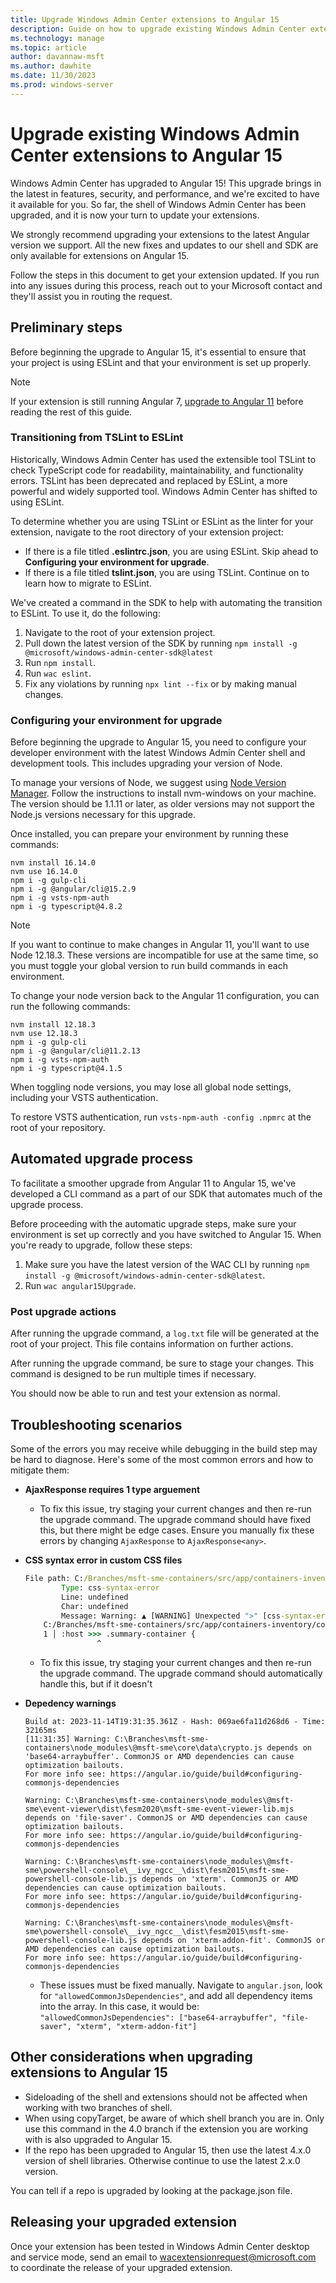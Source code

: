 ```yaml
---
title: Upgrade Windows Admin Center extensions to Angular 15
description: Guide on how to upgrade existing Windows Admin Center extensions to Angular 15
ms.technology: manage
ms.topic: article
author: davannaw-msft
ms.author: dawhite
ms.date: 11/30/2023
ms.prod: windows-server
---
```


# Upgrade existing Windows Admin Center extensions to Angular 15

Windows Admin Center has upgraded to Angular 15! This upgrade brings in the latest in features, security, and performance, and we're excited to have it available for you. So far, the shell of Windows Admin Center has been upgraded, and it is now your turn to update your extensions. 

We strongly recommend upgrading your extensions to the latest Angular version we support. All the new fixes and updates to our shell and SDK are only available for extensions on Angular 15. 

Follow the steps in this document to get your extension updated. If you run into any issues during this process, reach out to your Microsoft contact and they'll assist you in routing the request.

## Preliminary steps
Before beginning the upgrade to Angular 15, it's essential to ensure that your project is using ESLint and that your environment is set up properly.

> [!NOTE]
> If your extension is still running Angular 7, [upgrade to Angular 11](.\upgrade-to-angular-11.md) before reading the rest of this guide. 

### Transitioning from TSLint to ESLint
Historically, Windows Admin Center has used the extensible tool TSLint to check TypeScript code for readability, maintainability, and functionality errors. TSLint has been deprecated and replaced by ESLint, a more powerful and widely supported tool. Windows Admin Center has shifted to using ESLint.

To determine whether you are using TSLint or ESLint as the linter for your extension, navigate to the root directory of your extension project:
- If there is a file titled **.eslintrc.json**, you are using ESLint. Skip ahead to **Configuring your environment for upgrade**.
- If there is a file titled **tslint.json**, you are using TSLint. Continue on to learn how to migrate to ESLint.

We've created a command in the SDK to help with automating the transition to ESLint. To use it, do the following:
1. Navigate to the root of your extension project.
2. Pull down the latest version of the SDK by running `npm install -g @microsoft/windows-admin-center-sdk@latest`
3. Run `npm install`.
4. Run `wac eslint`.
5. Fix any violations by running `npx lint --fix` or by making manual changes.

### Configuring your environment for upgrade
Before beginning the upgrade to Angular 15, you need to configure your developer environment with the latest Windows Admin Center shell and development tools. This includes upgrading your version of Node.

To manage your versions of Node, we suggest using [Node Version Manager](https://github.com/coreybutler/nvm-windows). Follow the instructions to install nvm-windows on your machine. The version should be 1.1.11 or later, as older versions may not support the Node.js versions necessary for this upgrade. 

Once installed, you can prepare your environment by running these commands:
```
nvm install 16.14.0
nvm use 16.14.0
npm i -g gulp-cli
npm i -g @angular/cli@15.2.9
npm i -g vsts-npm-auth
npm i -g typescript@4.8.2
```

> [!NOTE]
> If you want to continue to make changes in Angular 11, you'll want to use Node 12.18.3. These versions are incompatible for use at the same time, so you must toggle your global version to run build commands in each environment. 
> 
> To change your node version back to the Angular 11 configuration, you can run the following commands:
> ```
> nvm install 12.18.3
> nvm use 12.18.3
> npm i -g gulp-cli
> npm i -g @angular/cli@11.2.13
> npm i -g vsts-npm-auth
> npm i -g typescript@4.1.5
> ```

When toggling node versions, you may lose all global node settings, including your VSTS authentication. 

To restore VSTS authentication, run ``` vsts-npm-auth -config .npmrc ``` at the root of your repository.

## Automated upgrade process
To facilitate a smoother upgrade from Angular 11 to Angular 15, we've developed a CLI command as a part of our SDK that automates much of the upgrade process.

Before proceeding with the automatic upgrade steps, make sure your environment is set up correctly and you have switched to Angular 15. When you're ready to upgrade, follow these steps:
1. Make sure you have the latest version of the WAC CLI by running `npm install -g @microsoft/windows-admin-center-sdk@latest`.
2. Run `wac angular15Upgrade`.

### Post upgrade actions
After running the upgrade command, a `log.txt` file will be generated at the root of your project. This file contains information on further actions.

After running the upgrade command, be sure to stage your changes. This command is designed to be run multiple times if necessary. 

You should now be able to run and test your extension as normal. 

## Troubleshooting scenarios
Some of the errors you may receive while debugging in the build step may be hard to diagnose. Here's some of the most common errors and how to mitigate them:

- **AjaxResponse requires 1 type arguement**
    - To fix this issue, try staging your current changes and then re-run the upgrade command. The upgrade command should have fixed this, but there might be edge cases. Ensure you manually fix these errors by changing `AjaxResponse` to `AjaxResponse<any>`.

- **CSS syntax error in custom CSS files**
    ```cmd
    File path: C:/Branches/msft-sme-containers/src/app/containers-inventory/containers-inventory.component.css
            Type: css-syntax-error
            Line: undefined
            Char: undefined
            Message: Warning: ▲ [WARNING] Unexpected ">" [css-syntax-error]
        C:/Branches/msft-sme-containers/src/app/containers-inventory/containers-inventory.component.css:1:7:
        1 │ :host >>> .summary-container {
                    ^
    ```
     - To fix this issue, try staging your current changes and then re-run the upgrade command. The upgrade command should automatically handle this, but if it doesn't

- **Depedency warnings**
 
    ```
    Build at: 2023-11-14T19:31:35.361Z - Hash: 069ae6fa11d268d6 - Time: 32165ms
    [11:31:35] Warning: C:\Branches\msft-sme-containers\node_modules\@msft-sme\core\data\crypto.js depends on 'base64-arraybuffer'. CommonJS or AMD dependencies can cause optimization bailouts.      
    For more info see: https://angular.io/guide/build#configuring-commonjs-dependencies

    Warning: C:\Branches\msft-sme-containers\node_modules\@msft-sme\event-viewer\dist\fesm2020\msft-sme-event-viewer-lib.mjs depends on 'file-saver'. CommonJS or AMD dependencies can cause optimization bailouts.
    For more info see: https://angular.io/guide/build#configuring-commonjs-dependencies

    Warning: C:\Branches\msft-sme-containers\node_modules\@msft-sme\powershell-console\__ivy_ngcc__\dist\fesm2015\msft-sme-powershell-console-lib.js depends on 'xterm'. CommonJS or AMD dependencies can cause optimization bailouts.
    For more info see: https://angular.io/guide/build#configuring-commonjs-dependencies

    Warning: C:\Branches\msft-sme-containers\node_modules\@msft-sme\powershell-console\__ivy_ngcc__\dist\fesm2015\msft-sme-powershell-console-lib.js depends on 'xterm-addon-fit'. CommonJS or AMD dependencies can cause optimization bailouts.
    For more info see: https://angular.io/guide/build#configuring-commonjs-dependencies
    ```
    - These issues must be fixed manually. Navigate to `angular.json`, look for `"allowedCommonJsDependencies"`, and add all dependency items into the array. In this case, it would be: `"allowedCommonJsDependencies": ["base64-arraybuffer", "file-saver", "xterm", "xterm-addon-fit"]`

## Other considerations when upgrading extensions to Angular 15

- Sideloading of the shell and extensions should not be affected when working with two branches of shell.
- When using copyTarget, be aware of which shell branch you are in. Only use this command in the 4.0 branch if the extension you are working with is also upgraded to Angular 15.
- If the repo has been upgraded to Angular 15, then use the latest 4.x.0 version of shell libraries. Otherwise continue to use the latest 2.x.0 version.

You can tell if a repo is upgraded by looking at the package.json file.

## Releasing your upgraded extension
Once your extension has been tested in Windows Admin Center desktop and service mode, send an email to [wacextensionrequest@microsoft.com](mailto:wacextensionrequest@microsoft.com?subject=Windows%20Admin%20Center%20Extension%20Package%20Review) to coordinate the release of your upgraded extension.